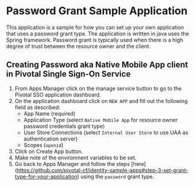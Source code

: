 # Password Grant Sample Application

This application is a sample for how you can set up your own application that uses a password grant type. The application is written in java uses the Spring framework.
Password grant is typically used when there is a high degree of trust between the resource owner and the client.

## Creating Password aka Native Mobile App client in Pivotal Single Sign-On Service

1. From Apps Manager click on the manage service button to go to the Pivotal SSO application dashboard.
2. On the application dashboard click on `NEW APP` and fill out the following field as described:
    * App Name (required)
    * Application Type (select `Native Mobile App` for resource owner password credentials grant type)
    * User Store Connections (select `Internal User Store` to use UAA as authentication server)
    * Scopes (`openid`)
3. Click on Create App button.
4. Make note of the environment variables to be set.
5. Go back to Apps Manager and follow the steps [here] (https://github.com/pivotal-cf/identity-sample-apps#step-3-set-grant-type-for-your-application) using the `password` grant type.
